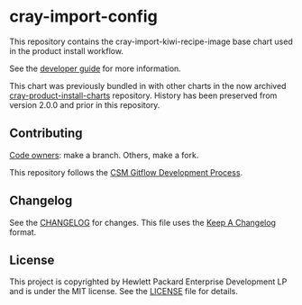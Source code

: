 # cray-import-config

This repository contains the cray-import-kiwi-recipe-image base chart used in the product install workflow.

See the [developer guide](https://connect.us.cray.com/confluence/display/CASM/Shasta+Product+Installation+Developer+Guide)
for more information.

This chart was previously bundled in with other charts in the now archived
[cray-product-install-charts](https://github.com/Cray-HPE/cray-product-install-charts)
repository. History has been preserved from version 2.0.0 and prior in this repository.

## Contributing

[Code owners](https://github.com/Cray-HPE/cray-import-kiwi-recipe-image/blob/develop/.github/CODEOWNERS):
make a branch. Others, make a fork.

This repository follows the [CSM Gitflow Development Process](https://github.com/Cray-HPE/community/wiki/Gitflow-Development-Process).

## Changelog

See the [CHANGELOG](CHANGELOG.md) for changes. This file uses the
[Keep A Changelog](https://keepachangelog.com) format.

## License
This project is copyrighted by Hewlett Packard Enterprise Development LP and is
under the MIT license. See the [LICENSE](LICENSE) file for details.
